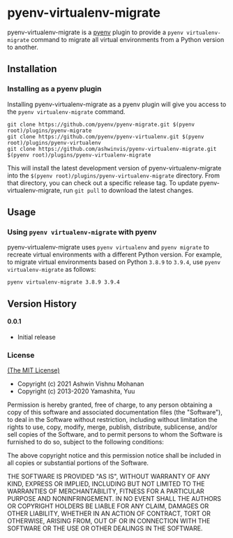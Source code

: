 # pyenv-virtualenv-migrate

pyenv-virtualenv-migrate is a [pyenv](https://github.com/pyenv/pyenv) plugin
to provide a `pyenv virtualenv-migrate` command to migrate all virtual environments from
a Python version to another.

## Installation

### Installing as a pyenv plugin

Installing pyenv-virtualenv-migrate as a pyenv plugin will give you access to the
`pyenv virtualenv-migrate` command.

    git clone https://github.com/pyenv/pyenv-migrate.git $(pyenv root)/plugins/pyenv-migrate
    git clone https://github.com/pyenv/pyenv-virtualenv.git $(pyenv root)/plugins/pyenv-virtualenv
    git clone https://github.com/ashwinvis/pyenv-virtualenv-migrate.git $(pyenv root)/plugins/pyenv-virtualenv-migrate

This will install the latest development version of pyenv-virtualenv-migrate into
the `$(pyenv root)/plugins/pyenv-virtualenv-migrate` directory. From that directory, you
can check out a specific release tag. To update pyenv-virtualenv-migrate, run `git
pull` to download the latest changes.


## Usage

### Using `pyenv virtualenv-migrate` with pyenv

pyenv-virtualenv-migrate uses `pyenv virtualenv` and `pyenv migrate` to
recreate virtual environments with a different Python version. For example, to
migrate virtual environments based on Python `3.8.9` to `3.9.4`, use `pyenv
virtualenv-migrate` as follows:

    pyenv virtualenv-migrate 3.8.9 3.9.4

## Version History

#### 0.0.1

 * Initial release

### License

[(The MIT License)](LICENSE)

* Copyright (c) 2021 Ashwin Vishnu Mohanan
* Copyright (c) 2013-2020 Yamashita, Yuu

Permission is hereby granted, free of charge, to any person obtaining
a copy of this software and associated documentation files (the
"Software"), to deal in the Software without restriction, including
without limitation the rights to use, copy, modify, merge, publish,
distribute, sublicense, and/or sell copies of the Software, and to
permit persons to whom the Software is furnished to do so, subject to
the following conditions:

The above copyright notice and this permission notice shall be
included in all copies or substantial portions of the Software.

THE SOFTWARE IS PROVIDED "AS IS", WITHOUT WARRANTY OF ANY KIND,
EXPRESS OR IMPLIED, INCLUDING BUT NOT LIMITED TO THE WARRANTIES OF
MERCHANTABILITY, FITNESS FOR A PARTICULAR PURPOSE AND
NONINFRINGEMENT. IN NO EVENT SHALL THE AUTHORS OR COPYRIGHT HOLDERS BE
LIABLE FOR ANY CLAIM, DAMAGES OR OTHER LIABILITY, WHETHER IN AN ACTION
OF CONTRACT, TORT OR OTHERWISE, ARISING FROM, OUT OF OR IN CONNECTION
WITH THE SOFTWARE OR THE USE OR OTHER DEALINGS IN THE SOFTWARE.
